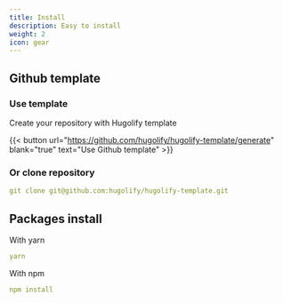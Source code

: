 ```yaml
---
title: Install
description: Easy to install
weight: 2
icon: gear
---
```


## Github template

### Use template

Create your repository with Hugolify template

{{< button url="https://github.com/hugolify/hugolify-template/generate" blank="true" text="Use Github template" >}}

### Or clone repository

```yml
git clone git@github.com:hugolify/hugolify-template.git
```

## Packages install

With yarn

```yml
yarn
```

With npm

```yml
npm install
```
